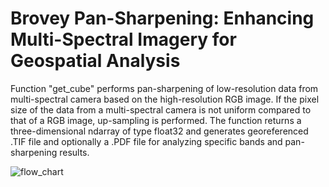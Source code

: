 # Brovey Pan-Sharpening: Enhancing Multi-Spectral Imagery for Geospatial Analysis

Function "get_cube" performs pan-sharpening of low-resolution data from multi-spectral camera based on the
high-resolution RGB image. If the pixel size of the data from a multi-spectral camera is not uniform compared to that
of a RGB image, up-sampling is performed. The function returns a three-dimensional ndarray of type float32 and
generates georeferenced .TIF file and optionally a .PDF file for analyzing specific bands and pan-sharpening results.

![flow_chart](https://github.com/kovac-dvm/Brovey-Pansharpening/assets/85240065/dd024764-584e-4c39-a308-4f54daa8a34e)
